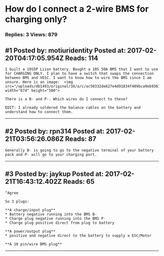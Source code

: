 # How do I connect a 2-wire BMS for charging only?

### Replies: 3 Views: 879

## \#1 Posted by: motiuridentity Posted at: 2017-02-20T04:17:05.954Z Reads: 114

```
I built a 10S5P Liion battery. Bought a 10S 50A BMS that I want to use for CHARGING ONLY. I plan to have a switch that swaps the connection between BMS and VESC. I want to know how to wire the BMS since I am unsure. Here is an image:  <img src="/uploads/db1493/original/3X/a/c/ac50332de627e4d91834f409bca9eb9367f5f32a.JPG" width="674" height="500"> 

There is a B- and P-. Which wires do I connect to these?

EDIT: I already soldered the balance cables on the battery and understand how to connect them.
```

---
## \#2 Posted by: rpn314 Posted at: 2017-02-21T03:56:26.086Z Reads: 87

```
Generally B- is going to go to the negative terminal of your battery pack and P- will go to your charging port.
```

---
## \#3 Posted by: jaykup Posted at: 2017-02-21T16:43:12.402Z Reads: 65

```
^Agree

So 3 plugs: 

**A charge/input plug** 
* Battery negative running into the BMS B- 
* Charge plug negative running into the BMS P-
* Charge plug positive direct from plug to battery

**A power/output plug** 
* positive and negative direct to the battery to supply a ESC/Motor

**A 10 pin/wire BMS plug**
```

---
